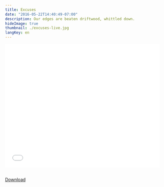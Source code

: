 ```yaml
---
title: Excuses
date: "2016-05-22T14:40:49-07:00"
description: Our edges are beaten driftwood, whittled down.
hideImage: true
thumbnail: ./excuses-live.jpg
langKey: en
---
```


<iframe src="//player.vimeo.com/video/167592699?title=0&amp;byline=0&amp;portrait=0&amp;color=54b4d8&amp" width="100%" height="400" frameborder="0" webkitallowfullscreen mozallowfullscreen allowfullscreen></iframe>

<br /><a href="https://soundcloud.com/iameap/excuses" target="_blank" class="button primary fit">Download</a>
